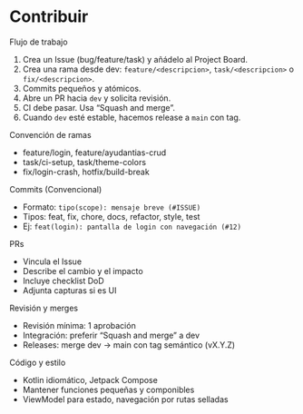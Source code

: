 # Contribuir

Flujo de trabajo
1. Crea un Issue (bug/feature/task) y añádelo al Project Board.
2. Crea una rama desde dev: `feature/<descripcion>`, `task/<descripcion>` o `fix/<descripcion>`.
3. Commits pequeños y atómicos.
4. Abre un PR hacia `dev` y solicita revisión.
5. CI debe pasar. Usa “Squash and merge”.
6. Cuando `dev` esté estable, hacemos release a `main` con tag.

Convención de ramas
- feature/login, feature/ayudantias-crud
- task/ci-setup, task/theme-colors
- fix/login-crash, hotfix/build-break

Commits (Convencional)
- Formato: `tipo(scope): mensaje breve (#ISSUE)`
- Tipos: feat, fix, chore, docs, refactor, style, test
- Ej: `feat(login): pantalla de login con navegación (#12)`

PRs
- Vincula el Issue
- Describe el cambio y el impacto
- Incluye checklist DoD
- Adjunta capturas si es UI

Revisión y merges
- Revisión mínima: 1 aprobación
- Integración: preferir “Squash and merge” a dev
- Releases: merge dev → main con tag semántico (vX.Y.Z)

Código y estilo
- Kotlin idiomático, Jetpack Compose
- Mantener funciones pequeñas y componibles
- ViewModel para estado, navegación por rutas selladas